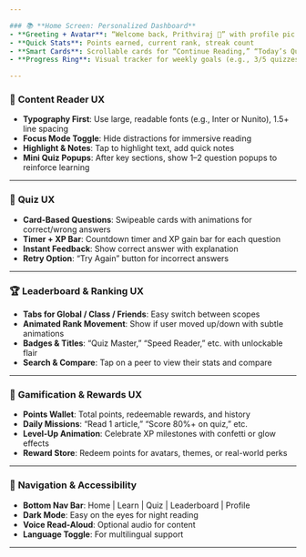 ```yaml
---

### 📚 **Home Screen: Personalized Dashboard**
- **Greeting + Avatar**: “Welcome back, Prithviraj 👋” with profile pic and XP level
- **Quick Stats**: Points earned, current rank, streak count
- **Smart Cards**: Scrollable cards for “Continue Reading,” “Today’s Quiz,” “Leaderboard Highlights,” etc.
- **Progress Ring**: Visual tracker for weekly goals (e.g., 3/5 quizzes completed)

---
```


### 📖 **Content Reader UX**
- **Typography First**: Use large, readable fonts (e.g., Inter or Nunito), 1.5+ line spacing
- **Focus Mode Toggle**: Hide distractions for immersive reading
- **Highlight & Notes**: Tap to highlight text, add quick notes
- **Mini Quiz Popups**: After key sections, show 1–2 question popups to reinforce learning

---

### 🧠 **Quiz UX**
- **Card-Based Questions**: Swipeable cards with animations for correct/wrong answers
- **Timer + XP Bar**: Countdown timer and XP gain bar for each question
- **Instant Feedback**: Show correct answer with explanation
- **Retry Option**: “Try Again” button for incorrect answers

---

### 🏆 **Leaderboard & Ranking UX**
- **Tabs for Global / Class / Friends**: Easy switch between scopes
- **Animated Rank Movement**: Show if user moved up/down with subtle animations
- **Badges & Titles**: “Quiz Master,” “Speed Reader,” etc. with unlockable flair
- **Search & Compare**: Tap on a peer to view their stats and compare

---

### 🎯 **Gamification & Rewards UX**
- **Points Wallet**: Total points, redeemable rewards, and history
- **Daily Missions**: “Read 1 article,” “Score 80%+ on quiz,” etc.
- **Level-Up Animation**: Celebrate XP milestones with confetti or glow effects
- **Reward Store**: Redeem points for avatars, themes, or real-world perks

---

### 🧭 **Navigation & Accessibility**
- **Bottom Nav Bar**: Home | Learn | Quiz | Leaderboard | Profile
- **Dark Mode**: Easy on the eyes for night reading
- **Voice Read-Aloud**: Optional audio for content
- **Language Toggle**: For multilingual support

---
